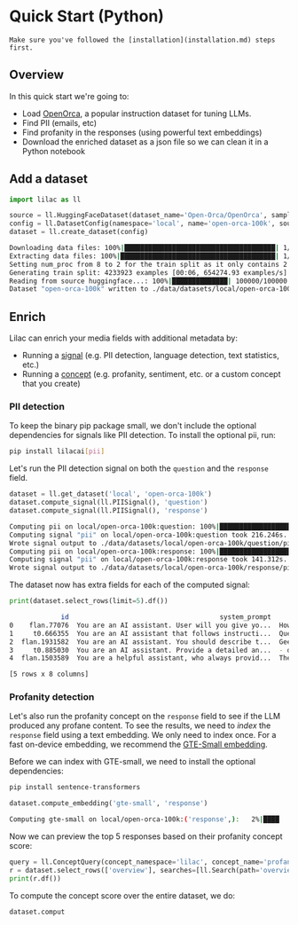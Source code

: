 # Quick Start (Python)

```{tip}
Make sure you've followed the [installation](installation.md) steps first.
```

## Overview

In this quick start we're going to:

- Load [OpenOrca](https://huggingface.co/datasets/Open-Orca/OpenOrca), a popular instruction dataset
  for tuning LLMs.
- Find PII (emails, etc)
- Find profanity in the responses (using powerful text embeddings)
- Download the enriched dataset as a json file so we can clean it in a Python notebook

## Add a dataset

```python
import lilac as ll

source = ll.HuggingFaceDataset(dataset_name='Open-Orca/OpenOrca', sample_size=100_000)
config = ll.DatasetConfig(namespace='local', name='open-orca-100k', source=source)
dataset = ll.create_dataset(config)
```

```sh
Downloading data files: 100%|██████████████████████████████████████| 1/1 [05:14<00:00, 314.85s/it]
Extracting data files: 100%|███████████████████████████████████████| 1/1 [00:00<00:00, 318.98it/s]
Setting num_proc from 8 to 2 for the train split as it only contains 2 shards.
Generating train split: 4233923 examples [00:06, 654274.93 examples/s]
Reading from source huggingface...: 100%|██████████████| 100000/100000 [00:03<00:00, 30124.10it/s]
Dataset "open-orca-100k" written to ./data/datasets/local/open-orca-100k
```

## Enrich

Lilac can enrich your media fields with additional metadata by:

- Running a [signal](../signals/signals.md) (e.g. PII detection, language detection, text
  statistics, etc.)
- Running a [concept](../concepts/concepts.md) (e.g. profanity, sentiment, etc. or a custom concept
  that you create)

### PII detection

To keep the binary pip package small, we don't include the optional dependencies for signals like
PII detection. To install the optional pii, run:

```sh
pip install lilacai[pii]
```

Let's run the PII detection signal on both the `question` and the `response` field.

```python
dataset = ll.get_dataset('local', 'open-orca-100k')
dataset.compute_signal(ll.PIISignal(), 'question')
dataset.compute_signal(ll.PIISignal(), 'response')
```

```sh
Computing pii on local/open-orca-100k:question: 100%|█████████████████████████████████████| 100000/100000 [03:36<00:00, 462.62it/s]
Computing signal "pii" on local/open-orca-100k:question took 216.246s.
Wrote signal output to ./data/datasets/local/open-orca-100k/question/pii
Computing pii on local/open-orca-100k:response: 100%|█████████████████████████████████████| 100000/100000 [02:21<00:00, 708.04it/s]
Computing signal "pii" on local/open-orca-100k:response took 141.312s.
Wrote signal output to ./data/datasets/local/open-orca-100k/response/pii
```

The dataset now has extra fields for each of the computed signal:

```py
print(dataset.select_rows(limit=5).df())
```

```sh
             id                                      system_prompt                                           question  ...                         __rowid__                                       question.pii                                       response.pii
0    flan.77076  You are an AI assistant. User will you give yo...  How does the sentence end?\n\n(CNN) -- When sh...  ...  91885e6e7ff7490687fc3cd23e43eb3f  {'emails': [], 'ip_addresses': [], 'secrets': []}  {'emails': [], 'ip_addresses': [], 'secrets': []}
1     t0.666355  You are an AI assistant that follows instructi...  Question: Formulate an answer to this elaborat...  ...  c465f6be84eb4d7e8eb6a65f9aa69b57  {'emails': [], 'ip_addresses': [], 'secrets': []}  {'emails': [], 'ip_addresses': [], 'secrets': []}
2  flan.1931582  You are an AI assistant. You should describe t...  Gee willickers , Katie has a LOT of stuff ! It...  ...  d7aed78ea5dd497e83abd966160d00ac  {'emails': [], 'ip_addresses': [], 'secrets': []}  {'emails': [], 'ip_addresses': [], 'secrets': []}
3     t0.885030  You are an AI assistant. Provide a detailed an...  - death place is leiden , netherlands    - fie...  ...  711ca0f29d044dadb587ad4fcf1d4798  {'emails': [], 'ip_addresses': [], 'secrets': []}  {'emails': [], 'ip_addresses': [], 'secrets': []}
4  flan.1503589  You are a helpful assistant, who always provid...  The firemen arrived before the police because ...  ...  3909dc8dbafe43e2b8a60fb91e763cf2  {'emails': [], 'ip_addresses': [], 'secrets': []}  {'emails': [], 'ip_addresses': [], 'secrets': []}

[5 rows x 8 columns]
```

### Profanity detection

Let's also run the profanity concept on the `response` field to see if the LLM produced any profane
content. To see the results, we need to _index_ the `response` field using a text embedding. We only
need to index once. For a fast on-device embedding, we recommend the
[GTE-Small embedding](https://huggingface.co/thenlper/gte-small).

Before we can index with GTE-small, we need to install the optional dependencies:

```sh
pip install sentence-transformers
```

```py
dataset.compute_embedding('gte-small', 'response')
```

```sh
Computing gte-small on local/open-orca-100k:('response',):   2%|████              | 2473/100000 [00:54<34:25, 47.22it/s]
```

Now we can preview the top 5 responses based on their profanity concept score:

```py
query = ll.ConceptQuery(concept_namespace='lilac', concept_name='profanity', embedding='gte-small')
r = dataset.select_rows(['overview'], searches=[ll.Search(path='overview', query=query)], limit=5)
print(r.df())
```

To compute the concept score over the entire dataset, we do:

```py
dataset.comput
```
